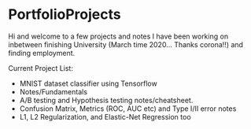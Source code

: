 # PortfolioProjects

Hi and welcome to a few projects and notes I have been working on inbetween finishing University (March time 2020... Thanks corona!!) and finding employment.

Current Project List:
- MNIST dataset classifier using Tensorflow
- Notes/Fundamentals
- A/B testing and Hypothesis testing notes/cheatsheet.
- Confusion Matrix, Metrics (ROC, AUC etc) and Type I/II error notes
- L1, L2 Regularization, and Elastic-Net Regression too
